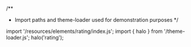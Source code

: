 <!--
type: template
name: rating
-->
/**
 * Import paths and theme-loader used for demonstration purposes
 */

import '/resources/elements/rating/index.js';
import { halo } from '/theme-loader.js';
halo('rating');
